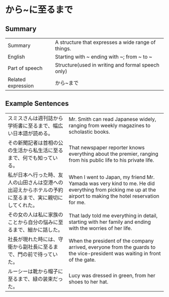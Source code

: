# から~に至るまで

## Summary

<table><tr>   <td>Summary</td>   <td>A structure that expresses a wide range of things.</td></tr><tr>   <td>English</td>   <td>Starting with ~ ending with ~; from ~ to ~</td></tr><tr>   <td>Part of speech</td>   <td>Structure(used in writing and formal speech only)</td></tr><tr>   <td>Related expression</td>   <td>から~まで</td></tr></table>

## Example Sentences

<table><tr>   <td>スミスさんは週刊誌から学術書に至るまで、幅広い日本語が読める。</td>   <td>Mr. Smith can read Japanese widely, ranging from weekly magazines to scholastic books.</td></tr><tr>   <td>その新聞記者は首相の公の生活から私生活に至るまで、何でも知っている。</td>   <td>That newspaper reporter knows everything about the premier, ranging from his public life to his private life.</td></tr><tr>   <td>私が日本へ行った時、友人の山田さんは空港への出迎えからホテルの予約に至るまで、実に親切にしてくれた。</td>   <td>When I went to Japan, my friend Mr. Yamada was very kind to me. He did everything from picking me up at the airport to making the hotel reservation for me.</td></tr><tr>   <td>その女の人は私に家族のことから自分の悩みに至るまで、細かに話した。</td>   <td>That lady told me everything in detail, starting with her family and ending with the worries of her life.</td></tr><tr>   <td>社長が現れた時には、守衛から副社長に至るまで、門の前で待っていた。</td>   <td>When the president of the company arrived, everyone from the guards to the vice-president was waiting in front of the gate.</td></tr><tr>   <td>ルーシーは靴から帽子に至るまで、緑の装束だった。</td>   <td>Lucy was dressed in green, from her shoes to her hat.</td></tr></table>

